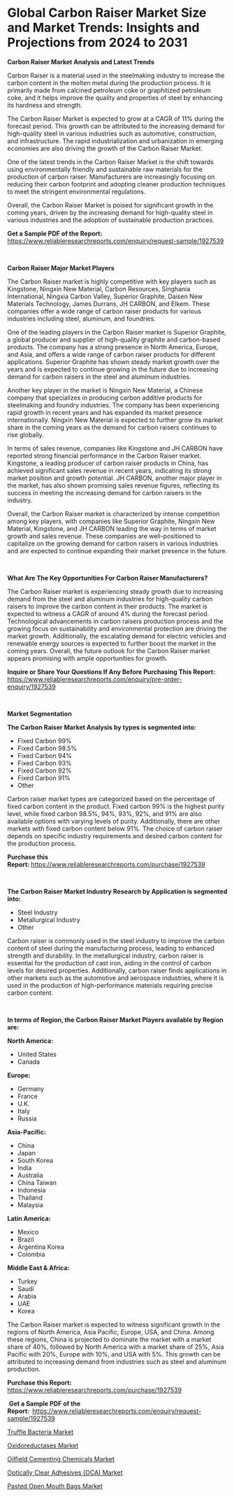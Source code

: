 <p><h1>Global Carbon Raiser Market Size and Market Trends: Insights and Projections from 2024 to 2031</h1></p><p><strong>Carbon Raiser Market Analysis and Latest Trends</strong></p>
<p><p>Carbon Raiser is a material used in the steelmaking industry to increase the carbon content in the molten metal during the production process. It is primarily made from calcined petroleum coke or graphitized petroleum coke, and it helps improve the quality and properties of steel by enhancing its hardness and strength.</p><p>The Carbon Raiser Market is expected to grow at a CAGR of 11% during the forecast period. This growth can be attributed to the increasing demand for high-quality steel in various industries such as automotive, construction, and infrastructure. The rapid industrialization and urbanization in emerging economies are also driving the growth of the Carbon Raiser Market.</p><p>One of the latest trends in the Carbon Raiser Market is the shift towards using environmentally friendly and sustainable raw materials for the production of carbon raiser. Manufacturers are increasingly focusing on reducing their carbon footprint and adopting cleaner production techniques to meet the stringent environmental regulations.</p><p>Overall, the Carbon Raiser Market is poised for significant growth in the coming years, driven by the increasing demand for high-quality steel in various industries and the adoption of sustainable production practices.</p></p>
<p><strong>Get a Sample PDF of the Report:&nbsp;</strong> <a href="https://www.reliableresearchreports.com/enquiry/request-sample/1927539">https://www.reliableresearchreports.com/enquiry/request-sample/1927539</a></p>
<p>&nbsp;</p>
<p><strong>Carbon Raiser Major Market Players</strong></p>
<p><p>The Carbon Raiser market is highly competitive with key players such as Kingstone, Ningxin New Material, Carbon Resources, Singhania International, Ningxia Carbon Valley, Superior Graphite, Daisen New Materials Technology, James Durrans, JH CARBON, and Elkem. These companies offer a wide range of carbon raiser products for various industries including steel, aluminum, and foundries.</p><p>One of the leading players in the Carbon Raiser market is Superior Graphite, a global producer and supplier of high-quality graphite and carbon-based products. The company has a strong presence in North America, Europe, and Asia, and offers a wide range of carbon raiser products for different applications. Superior Graphite has shown steady market growth over the years and is expected to continue growing in the future due to increasing demand for carbon raisers in the steel and aluminum industries.</p><p>Another key player in the market is Ningxin New Material, a Chinese company that specializes in producing carbon additive products for steelmaking and foundry industries. The company has been experiencing rapid growth in recent years and has expanded its market presence internationally. Ningxin New Material is expected to further grow its market share in the coming years as the demand for carbon raisers continues to rise globally.</p><p>In terms of sales revenue, companies like Kingstone and JH CARBON have reported strong financial performance in the Carbon Raiser market. Kingstone, a leading producer of carbon raiser products in China, has achieved significant sales revenue in recent years, indicating its strong market position and growth potential. JH CARBON, another major player in the market, has also shown promising sales revenue figures, reflecting its success in meeting the increasing demand for carbon raisers in the industry.</p><p>Overall, the Carbon Raiser market is characterized by intense competition among key players, with companies like Superior Graphite, Ningxin New Material, Kingstone, and JH CARBON leading the way in terms of market growth and sales revenue. These companies are well-positioned to capitalize on the growing demand for carbon raisers in various industries and are expected to continue expanding their market presence in the future.</p></p>
<p>&nbsp;</p>
<p><strong>What Are The Key Opportunities For Carbon Raiser Manufacturers?</strong></p>
<p><p>The Carbon Raiser market is experiencing steady growth due to increasing demand from the steel and aluminum industries for high-quality carbon raisers to improve the carbon content in their products. The market is expected to witness a CAGR of around 4% during the forecast period. Technological advancements in carbon raisers production process and the growing focus on sustainability and environmental protection are driving the market growth. Additionally, the escalating demand for electric vehicles and renewable energy sources is expected to further boost the market in the coming years. Overall, the future outlook for the Carbon Raiser market appears promising with ample opportunities for growth.</p></p>
<p><strong>Inquire or Share Your Questions If Any Before Purchasing This Report:</strong> <a href="https://www.reliableresearchreports.com/enquiry/pre-order-enquiry/1927539">https://www.reliableresearchreports.com/enquiry/pre-order-enquiry/1927539</a></p>
<p>&nbsp;</p>
<p><strong>Market Segmentation</strong></p>
<p><strong>The Carbon Raiser Market Analysis by types is segmented into:</strong></p>
<p><ul><li>Fixed Carbon 99%</li><li>Fixed Carbon 98.5%</li><li>Fixed Carbon 94%</li><li>Fixed Carbon 93%</li><li>Fixed Carbon 92%</li><li>Fixed Carbon 91%</li><li>Other</li></ul></p>
<p><p>Carbon raiser market types are categorized based on the percentage of fixed carbon content in the product. Fixed carbon 99% is the highest purity level, while fixed carbon 98.5%, 94%, 93%, 92%, and 91% are also available options with varying levels of purity. Additionally, there are other markets with fixed carbon content below 91%. The choice of carbon raiser depends on specific industry requirements and desired carbon content for the production process.</p></p>
<p><strong>Purchase this Report:&nbsp;</strong><a href="https://www.reliableresearchreports.com/purchase/1927539">https://www.reliableresearchreports.com/purchase/1927539</a></p>
<p>&nbsp;</p>
<p><strong>The Carbon Raiser Market Industry Research by Application is segmented into:</strong></p>
<p><ul><li>Steel Industry</li><li>Metallurgical Industry</li><li>Other</li></ul></p>
<p><p>Carbon raiser is commonly used in the steel industry to improve the carbon content of steel during the manufacturing process, leading to enhanced strength and durability. In the metallurgical industry, carbon raiser is essential for the production of cast iron, aiding in the control of carbon levels for desired properties. Additionally, carbon raiser finds applications in other markets such as the automotive and aerospace industries, where it is used in the production of high-performance materials requiring precise carbon content.</p></p>
<p>&nbsp;</p>
<p><strong>In terms of Region, the Carbon Raiser Market Players available by Region are:</strong></p>
<p>
    <p> <strong> North America: </strong>
        <ul>
            <li>United States</li>
            <li>Canada</li>
        </ul>
        </p> 
    <p> <strong> Europe: </strong>
        <ul>
            <li>Germany</li>
            <li>France</li>
            <li>U.K.</li>
            <li>Italy</li>
            <li>Russia</li>
        </ul>
        </p> 
    <p> <strong> Asia-Pacific: </strong>
        <ul>
            <li>China</li>
            <li>Japan</li>
            <li>South Korea</li>
            <li>India</li>
            <li>Australia</li>
            <li>China Taiwan</li>
            <li>Indonesia</li>
            <li>Thailand</li>
            <li>Malaysia</li>
        </ul>
        </p> 
    <p> <strong> Latin America: </strong>
        <ul>
            <li>Mexico</li>
            <li>Brazil</li>
            <li>Argentina Korea</li>
            <li>Colombia</li>
        </ul>
        </p> 
    <p> <strong> Middle East & Africa: </strong>
        <ul>
            <li>Turkey</li>
            <li>Saudi</li>
            <li>Arabia</li>
            <li>UAE</li>
            <li>Korea</li>
        </ul>
    </p>
    </p>
<p><p>The Carbon Raiser market is expected to witness significant growth in the regions of North America, Asia Pacific, Europe, USA, and China. Among these regions, China is projected to dominate the market with a market share of 40%, followed by North America with a market share of 25%, Asia Pacific with 20%, Europe with 10%, and USA with 5%. This growth can be attributed to increasing demand from industries such as steel and aluminum production.</p></p>
<p><strong>Purchase this Report: </strong><a href="https://www.reliableresearchreports.com/purchase/1927539">https://www.reliableresearchreports.com/purchase/1927539</a></p>
<p>&nbsp;<strong>Get a Sample PDF of the Report:&nbsp;&nbsp;</strong><a href="https://www.reliableresearchreports.com/enquiry/request-sample/1927539">https://www.reliableresearchreports.com/enquiry/request-sample/1927539</a></p>
<p><strong></strong></p>
<p><p><a href="https://five-trouble-98a.notion.site/Truffle-Bacteria-Market-Size-and-Growth-Market-Segmentation-Regional-and-Country-Breakdowns-and-M-3d5980c6664b45a99eb9e878a3e26c18">Truffle Bacteria Market</a></p><p><a href="https://view.publitas.com/reportprime-1/oxidoreductases-market-research-report-provides-critical-insights-that-can-help-shape-business-development-and-investment-strategies/">Oxidoreductases Market</a></p><p><a href="https://view.publitas.com/reportprime-1/oilfield-cementing-chemicals-market-research-report-the-key-to-successful-business-strategy-forecasted-for-period-from-2024-2031/">Oilfield Cementing Chemicals Market</a></p><p><a href="https://ivy-potential-64b.notion.site/Decoding-the-Optically-Clear-Adhesives-OCA-Market-A-Deep-Dive-into-the-Latest-Market-Trends-Mark-52a8757d59d44b319209db7c557244f2">Optically Clear Adhesives (OCA) Market</a></p><p><a href="https://nifty-kite-d51.notion.site/Insights-into-Pasted-Open-Mouth-Bags-Market-Size-Analysing-Market-Share-Trends-and-Growth-from-20-07a74cc6c0e14e0fa8b21ae4fab86c45">Pasted Open Mouth Bags Market</a></p></p>